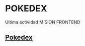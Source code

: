 # POKEDEX
Ultima actividad MISION FRONTEND
## [Pokedex](https://miller1999.github.io/POKEDEX/index.html) 
